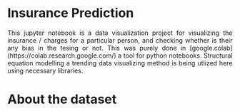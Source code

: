 # Insurance Prediction

<p align="justify">
This jupyter notebook is a data visualization project for visualizing the insurance / charges for a particular person, and checking whether is their any bias in the tesing or not. This was purely done in [google.colab](https://colab.research.google.com/) a tool for python notebooks. Structural equation modelling a trending data visualizing method is being utlized here using necessary libraries. 
</p>

# About the dataset

